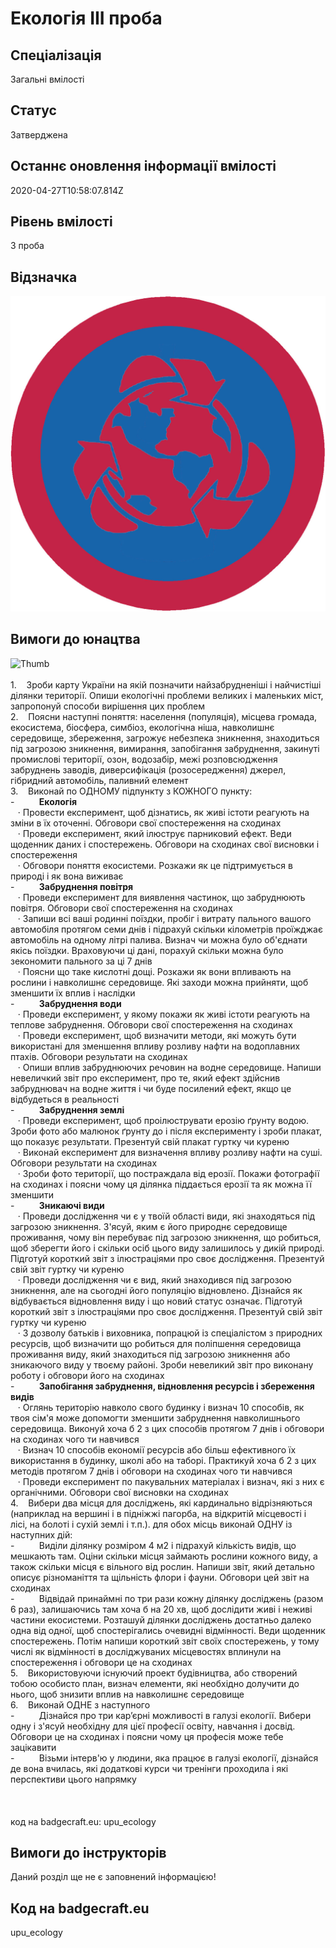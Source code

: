 # Екологія ІІІ проба

## Спеціалізація

Загальні вмілості

## Статус

Затверджена

## Останнє оновлення інформації вмілості

2020-04-27T10:58:07.814Z

## Рівень вмілості

3 проба

## Відзначка

![Відзначка](../images/Ekolohiia_III/________.jpg)

## Вимоги до юнацтва

<span><img alt="Thumb         " src="/uploads/textareas/bootsy/image/149/small_________.jpg"><br><br>1.&nbsp;&nbsp;&nbsp; </span>Зроби
карту України на якій позначити найзабрудненіші і найчистіші ділянки території.
Опиши екологічні проблеми великих і маленьких міст, запропонуй способи
вирішення цих проблем<br>2.&nbsp;&nbsp;&nbsp; Поясни
наступні поняття: населення (популяція), місцева громада, екосистема, біосфера,
симбіоз, екологічна ніша, навколишнє середовище, збереження, загрожує небезпека
зникнення, знаходиться під загрозою зникнення, вимирання, запобігання
забруднення, закинуті промислові території, озон, водозабір, межі
розповсюдження забруднень заводів, диверсифікація (розосередження) джерел,
гібридний автомобіль, паливний елемент<br>3.&nbsp;&nbsp;&nbsp; Виконай
по ОДНОМУ підпункту з КОЖНОГО пункту:<br>-&nbsp;&nbsp;&nbsp;&nbsp;&nbsp;&nbsp;&nbsp;&nbsp;&nbsp;
<b>Екологія<br></b>&nbsp; &nbsp;·&nbsp;Провести експеримент, щоб дізнатись, як
живі істоти реагують на зміни в їх оточенні. Обговори свої спостереження на
сходинах<br>&nbsp; &nbsp;·&nbsp;Проведи експеримент, який ілюструє
парниковий ефект. Веди щоденник даних і спостережень. Обговори на сходинах свої
висновки і спостереження<br>&nbsp; &nbsp;·&nbsp;Обговори поняття екосистеми. Розкажи як це
підтримується в природі і як вона виживає<br>-&nbsp;&nbsp;&nbsp;&nbsp;&nbsp;&nbsp;&nbsp;&nbsp;&nbsp;
<b>Забруднення
повітря<br></b>&nbsp; &nbsp;·&nbsp;Проведи експеримент для виявлення частинок,
що забруднюють повітря. Обговори свої спостереження на сходинах<br>&nbsp; &nbsp;·&nbsp;Запиши всі ваші родинні поїздки, пробіг і
витрату пального вашого автомобіля протягом семи днів і підрахуй скільки
кілометрів проїжджає автомобіль на одному літрі палива. Визнач чи можна було
об'єднати якісь поїздки. Враховуючи ці дані, порахуй скільки можна було
зекономити пального за ці 7 днів<br>&nbsp; &nbsp;·&nbsp;Поясни що таке кислотні дощі. Розкажи як
вони впливають на рослини і навколишнє середовище. Які заходи можна прийняти,
щоб зменшити їх вплив і наслідки<br>-&nbsp;&nbsp;&nbsp;&nbsp;&nbsp;&nbsp;&nbsp;&nbsp;&nbsp;
<b>Забруднення
води<br></b>&nbsp; &nbsp;·&nbsp;Проведи експеримент, у якому покажи як живі
істоти реагують на теплове забруднення. Обговори свої спостереження на сходинах<br>&nbsp; &nbsp;·&nbsp;Проведи експеримент, щоб визначити методи,
які можуть бути використані для зменшення впливу розливу нафти на водоплавних
птахів. Обговори результати на сходинах<br>&nbsp; &nbsp;·&nbsp;Опиши вплив забруднюючих речовин на водне
середовище. Напиши невеличкий звіт про експеримент, про те, який ефект здійснив
забруднювач на водне життя і чи буде посилений ефект, якщо це відбудеться в
реальності<br>-&nbsp;&nbsp;&nbsp;&nbsp;&nbsp;&nbsp;&nbsp;&nbsp;&nbsp;
<b>Забруднення
землі<br></b>&nbsp; &nbsp;·&nbsp;Проведи експеримент, щоб проілюструвати
ерозію ґрунту водою. Зроби фото або малюнок ґрунту до і після експерименту і
зроби плакат, що показує результати. Презентуй свій плакат гуртку чи куреню<br>&nbsp; &nbsp;·&nbsp;Виконай експеримент для визначення впливу
розливу нафти на суші. Обговори результати на сходинах<br>&nbsp; &nbsp;·&nbsp;Зроби фото території, що постраждала від
ерозії. Покажи фотографії на сходинах і поясни чому ця ділянка піддається
ерозії та як можна її зменшити<br>-&nbsp;&nbsp;&nbsp;&nbsp;&nbsp;&nbsp;&nbsp;&nbsp;&nbsp;
<b>Зникаючі
види<br></b>&nbsp; &nbsp;·&nbsp;Проведи дослідження чи є у твоїй області види,
які знаходяться під загрозою зникнення. З'ясуй, яким є його природнє середовище
проживання, чому він перебуває під загрозою зникнення, що робиться, щоб
зберегти його і скільки осіб цього виду залишилось у дикій природі. Підготуй
короткий звіт з ілюстраціями про своє дослідження. Презентуй свій звіт гуртку
чи куреню<br>&nbsp; &nbsp;·&nbsp;Проведи дослідження чи є вид, який
знаходився під загрозою зникнення, але на сьогодні його популяцію відновлено.
Дізнайся як відбувається відновлення виду і що новий статус означає. Підготуй
короткий звіт з ілюстраціями про своє дослідження. Презентуй свій звіт гуртку
чи куреню<br>&nbsp; &nbsp;·&nbsp;З дозволу батьків і виховника, попрацюй із
спеціалістом з природних ресурсів, щоб визначити що робиться для поліпшення
середовища проживання виду, який знаходиться під загрозою зникнення або
зникаючого виду у твоєму районі. Зроби невеликий звіт про виконану роботу і
обговори його на сходинах<br>-&nbsp;&nbsp;&nbsp;&nbsp;&nbsp;&nbsp;&nbsp;&nbsp;&nbsp;
<b>Запобігання
забруднення, відновлення ресурсів і збереження видів<br></b>&nbsp; &nbsp;·&nbsp;Оглянь територію навколо свого будинку і
визнач 10 способів, як твоя сім'я може допомогти зменшити забруднення
навколишнього середовища. Виконуй хоча б 2 з цих способів протягом 7 днів і
обговори на сходинах чого ти навчився<br>&nbsp; &nbsp;·&nbsp;Визнач 10 способів економії ресурсів або
більш ефективного їх використання в будинку, школі або на таборі. Практикуй
хоча б 2 з цих методів протягом 7 днів і обговори на сходинах чого ти навчився<br>&nbsp; &nbsp;·&nbsp;Проведи експеримент по пакувальних
матеріалах і визнач, які з них є органічними. Обговори свої висновки на
сходинах<br>4.&nbsp;&nbsp;&nbsp; Вибери
два місця для досліджень, які кардинально відрізняються (наприклад на вершині і
в підніжжі пагорба, на відкритій місцевості і лісі, на болоті і сухій землі і
т.п.). для обох місць виконай ОДНУ із наступних дій:<br>-&nbsp;&nbsp;&nbsp;&nbsp;&nbsp;&nbsp;&nbsp;&nbsp;&nbsp;
<span>Виділи ділянку розміром 4 м2 і
підрахуй кількість видів, що мешкають там. Оціни скільки місця займають рослини
кожного виду, а також скільки місця є вільного від рослин. Напиши звіт, який
детально описує різноманіття та щільність флори і фауни. Обговори цей звіт на
сходинах<br></span>-&nbsp;&nbsp;&nbsp;&nbsp;&nbsp;&nbsp;&nbsp;&nbsp;&nbsp;
Відвідай принаймні по три рази кожну
ділянку досліджень (разом 6 раз), залишаючись там хоча б на 20 хв, щоб
дослідити живі і неживі частини екосистеми. Розташуй ділянки досліджень
достатньо далеко одна від одної, щоб спостерігались очевидні відмінності. Веди
щоденник спостережень. Потім напиши короткий звіт своїх спостережень, у тому
числі як відмінності в досліджуваних місцевостях вплинули на спостереження і
обговори це на сходинах<br>5.&nbsp;&nbsp;&nbsp; Використовуючи
існуючий проект будівництва, або створений тобою особисто план, визнач
елементи, які необхідно долучити до нього, щоб знизити вплив на навколишнє
середовище<br>6.&nbsp;&nbsp;&nbsp; Виконай
ОДНЕ з наступного<br>-&nbsp;&nbsp;&nbsp;&nbsp;&nbsp;&nbsp;&nbsp;&nbsp;&nbsp;
Дізнайся про три кар’єрні можливості в
галузі екології. Вибери одну і з'ясуй необхідну для цієї професії освіту,
навчання і досвід. Обговори це на сходинах і поясни чому ця професія може тебе
зацікавити<br>-&nbsp;&nbsp;&nbsp;&nbsp;&nbsp;&nbsp;&nbsp;&nbsp;&nbsp;
Візьми інтерв'ю у
людини, яка працює в галузі екології, дізнайся де вона вчилась, які додаткові
курси чи тренінги проходила і які перспективи цього напрямку<br><br><br><br>код на badgecraft.eu: upu_ecology<br>

## Вимоги до інструкторів

Даний розділ ще не є заповнений інформацією!

## Код на badgecraft.eu

upu_ecology